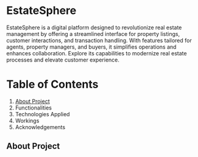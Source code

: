 # EstateSphere

EstateSphere is a digital platform designed to revolutionize real estate management by offering a streamlined interface for property listings, customer interactions, and transaction handling. With features tailored for agents, property managers, and buyers, it simplifies operations and enhances collaboration. Explore its capabilities to modernize real estate processes and elevate customer experience.


# Table of Contents
1. [About Project](#About-Project)
2. Functionalities
3. Technologies Applied
4. Workings
5. Acknowledgements


## About Project


